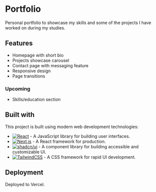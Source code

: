 # Portfolio

<!--about project-->

Personal portfolio to showcase my skills and some of the projects I have worked on during my studies.

<!-- pictures? -->

## Features

- Homepage with short bio
- Projects showcase carousel
- Contact page with messaging feature
- Responsive design
- Page transitions

### Upcoming

- Skills/education section

## Built with

This project is built using modern web development technologies:

- [![React][React]][React-url] - A JavaScript library for building user interfaces.
- [![Next.js][Next]][Next-url] - A React framework for production.
- [![shadcn/ui][shadcn]][shadcn-url] - A component library for building accessible and customizable UI.
- [![TailwindCSS][Tailwind]][Tailwind-url] - A CSS framework for rapid UI development.

## Deployment

Deployed to Vercel.
<!-- icons -->

<!-- MARKDOWN LINKS & IMAGES -->

[React]: https://img.shields.io/badge/React-%2320232a.svg?logo=react&logoColor=%2361DAFB
[React-url]: https://react.dev/
[Next]: https://img.shields.io/badge/Next.js-black?logo=next.js&logoColor=white
[Next-url]: https://nextjs.org/
[shadcn]: https://img.shields.io/badge/shadcn%2Fui-000?logo=shadcnui&logoColor=fff
[shadcn-url]: https://ui.shadcn.com/
[Tailwind]: https://img.shields.io/badge/Tailwind%20CSS-%2338B2AC.svg?logo=tailwind-css&logoColor=white
[Tailwind-url]: https://tailwindcss.com/
